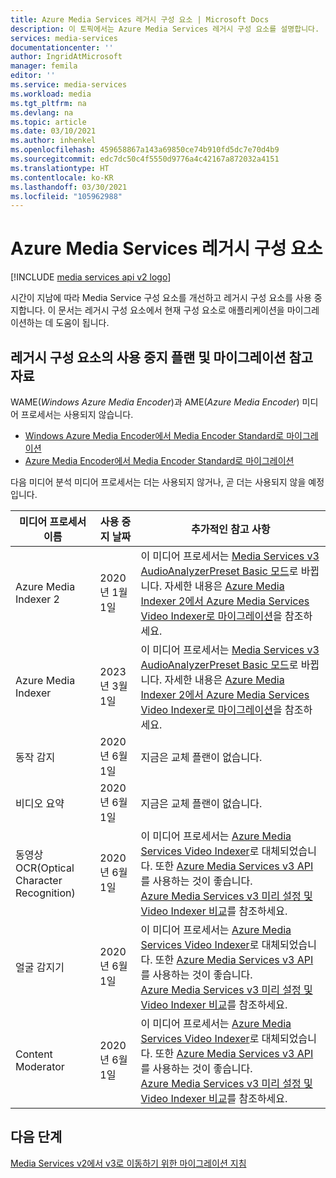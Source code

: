 ```yaml
---
title: Azure Media Services 레거시 구성 요소 | Microsoft Docs
description: 이 토픽에서는 Azure Media Services 레거시 구성 요소를 설명합니다.
services: media-services
documentationcenter: ''
author: IngridAtMicrosoft
manager: femila
editor: ''
ms.service: media-services
ms.workload: media
ms.tgt_pltfrm: na
ms.devlang: na
ms.topic: article
ms.date: 03/10/2021
ms.author: inhenkel
ms.openlocfilehash: 459658867a143a69850ce74b910fd5dc7e70d4b9
ms.sourcegitcommit: edc7dc50c4f5550d9776a4c42167a872032a4151
ms.translationtype: HT
ms.contentlocale: ko-KR
ms.lasthandoff: 03/30/2021
ms.locfileid: "105962988"
---
```

# <a name="azure-media-services-legacy-components"></a>Azure Media Services 레거시 구성 요소

[!INCLUDE [media services api v2 logo](./includes/v2-hr.md)]

시간이 지남에 따라 Media Service 구성 요소를 개선하고 레거시 구성 요소를 사용 중지합니다. 이 문서는 레거시 구성 요소에서 현재 구성 요소로 애플리케이션을 마이그레이션하는 데 도움이 됩니다.
 
## <a name="retirement-plans-of-legacy-components-and-migration-guidance"></a>레거시 구성 요소의 사용 중지 플랜 및 마이그레이션 참고 자료

WAME(*Windows Azure Media Encoder*)과 AME(*Azure Media Encoder*) 미디어 프로세서는 사용되지 않습니다.

* [Windows Azure Media Encoder에서 Media Encoder Standard로 마이그레이션](migrate-windows-azure-media-encoder.md)
* [Azure Media Encoder에서 Media Encoder Standard로 마이그레이션](migrate-azure-media-encoder.md)

다음 미디어 분석 미디어 프로세서는 더는 사용되지 않거나, 곧 더는 사용되지 않을 예정입니다.

  
 
| **미디어 프로세서 이름** | **사용 중지 날짜** | **추가적인 참고 사항** |
| --- | --- | ---|
| Azure Media Indexer 2 | 2020년 1월 1일 | 이 미디어 프로세서는 [Media Services v3 AudioAnalyzerPreset Basic 모드](../latest/analyze-video-audio-files-concept.md)로 바뀝니다. 자세한 내용은 [Azure Media Indexer 2에서 Azure Media Services Video Indexer로 마이그레이션](migrate-indexer-v1-v2.md)을 참조하세요. |
| Azure Media Indexer | 2023년 3월 1일 | 이 미디어 프로세서는 [Media Services v3 AudioAnalyzerPreset Basic 모드](../latest/analyze-video-audio-files-concept.md)로 바뀝니다. 자세한 내용은 [Azure Media Indexer 2에서 Azure Media Services Video Indexer로 마이그레이션](migrate-indexer-v1-v2.md)을 참조하세요. |
| 동작 감지 | 2020년 6월 1일|지금은 교체 플랜이 없습니다. |
| 비디오 요약 |2020년 6월 1일|지금은 교체 플랜이 없습니다.|
| 동영상 OCR(Optical Character Recognition) | 2020년 6월 1일 |이 미디어 프로세서는 [Azure Media Services Video Indexer](../video-indexer/index.yml)로 대체되었습니다. 또한 [Azure Media Services v3 API](../latest/analyze-video-audio-files-concept.md)를 사용하는 것이 좋습니다. <br/>[Azure Media Services v3 미리 설정 및 Video Indexer 비교](../video-indexer/compare-video-indexer-with-media-services-presets.md)를 참조하세요. |
| 얼굴 감지기 | 2020년 6월 1일 | 이 미디어 프로세서는 [Azure Media Services Video Indexer](../video-indexer/index.yml)로 대체되었습니다. 또한 [Azure Media Services v3 API](../latest/analyze-video-audio-files-concept.md)를 사용하는 것이 좋습니다. <br/>[Azure Media Services v3 미리 설정 및 Video Indexer 비교](../video-indexer/compare-video-indexer-with-media-services-presets.md)를 참조하세요. |
| Content Moderator | 2020년 6월 1일 |이 미디어 프로세서는 [Azure Media Services Video Indexer](../video-indexer/index.yml)로 대체되었습니다. 또한 [Azure Media Services v3 API](../latest/analyze-video-audio-files-concept.md)를 사용하는 것이 좋습니다. <br/>[Azure Media Services v3 미리 설정 및 Video Indexer 비교](../video-indexer/compare-video-indexer-with-media-services-presets.md)를 참조하세요. |

## <a name="next-steps"></a>다음 단계

[Media Services v2에서 v3로 이동하기 위한 마이그레이션 지침](../latest/migrate-v-2-v-3-migration-introduction.md)
